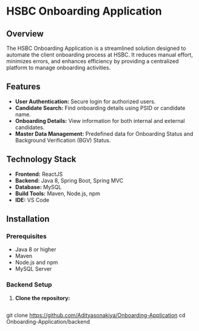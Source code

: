 # HSBC Onboarding Application
 
## Overview
The HSBC Onboarding Application is a streamlined solution designed to automate the client onboarding process at HSBC. It reduces manual effort, minimizes errors, and enhances efficiency by providing a centralized platform to manage onboarding activities.
 
## Features
- **User Authentication:** Secure login for authorized users.
- **Candidate Search:** Find onboarding details using PSID or candidate name.
- **Onboarding Details:** View information for both internal and external candidates.
- **Master Data Management:** Predefined data for Onboarding Status and Background Verification (BGV) Status.
 
## Technology Stack
- **Frontend:** ReactJS
- **Backend:** Java 8, Spring Boot, Spring MVC
- **Database:** MySQL
- **Build Tools:** Maven, Node.js, npm
- **IDE:** VS Code
 
## Installation
 
### Prerequisites
- Java 8 or higher
- Maven
- Node.js and npm
- MySQL Server
 
### Backend Setup
1. **Clone the repository:**
   ```bash
git clone https://github.com/Adityasonakiya/Onboarding-Application
cd Onboarding-Application/backend
